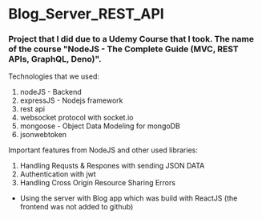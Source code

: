 # Blog_Server_REST_API

### Project that I did due to a Udemy Course that I took. The name of the course "NodeJS - The Complete Guide (MVC, REST APIs, GraphQL, Deno)".

Technologies that we used:
1. nodeJS - Backend
2. expressJS - Nodejs framework
3. rest api 
4. websocket protocol with socket.io
5. mongoose - Object Data Modeling for mongoDB
6. jsonwebtoken


Important features from NodeJS and other used libraries:
1. Handling Requsts & Respones with sending JSON DATA 
2. Authentication with jwt
3. Handling Cross Origin Resource Sharing Errors


* Using the server with Blog app which was build with ReactJS (the frontend was not added to github)
